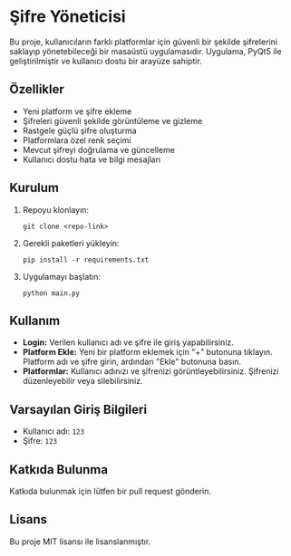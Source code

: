 # Şifre Yöneticisi

Bu proje, kullanıcıların farklı platformlar için güvenli bir şekilde şifrelerini saklayıp yönetebileceği bir masaüstü uygulamasıdır. Uygulama, PyQt5 ile geliştirilmiştir ve kullanıcı dostu bir arayüze sahiptir.

## Özellikler

- Yeni platform ve şifre ekleme
- Şifreleri güvenli şekilde görüntüleme ve gizleme
- Rastgele güçlü şifre oluşturma
- Platformlara özel renk seçimi
- Mevcut şifreyi doğrulama ve güncelleme
- Kullanıcı dostu hata ve bilgi mesajları

## Kurulum

1. Repoyu klonlayın:
    ```
    git clone <repo-link>
    ```
2. Gerekli paketleri yükleyin:
    ```
    pip install -r requirements.txt
    ```
3. Uygulamayı başlatın:
    ```
    python main.py
    ```

## Kullanım

- **Login:** Verilen kullanıcı adı ve şifre ile giriş yapabilirsiniz.
- **Platform Ekle:** Yeni bir platform eklemek için "+" butonuna tıklayın. Platform adı ve şifre girin, ardından "Ekle" butonuna basın.
- **Platformlar:** Kullanıcı adınızı ve şifrenizi görüntleyebilirsiniz. Şifrenizi düzenleyebilir veya silebilirsiniz.

## Varsayılan Giriş Bilgileri
- Kullanıcı adı: `123`
- Şifre: `123`

## Katkıda Bulunma

Katkıda bulunmak için lütfen bir pull request gönderin.

## Lisans

Bu proje MIT lisansı ile lisanslanmıştır.